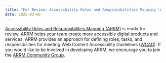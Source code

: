 ```yaml
---
title: "For Review: Accessibility Roles and Responsibilities Mapping (ARRM) — First Draft"
date: 2025-03-06
---
```


[Accessibility Roles and Responsibilities Mapping (ARRM)](https://www.w3.org/WAI/planning/arrm/) is ready for review. ARRM helps your team create more accessible digital products and services. ARRM provides an approach for defining roles, tasks, and responsibilities for meeting Web Content Accessibility Guidelines ([WCAG](https://www.w3.org/WAI/standards-guidelines/wcag/)). If you would like to be involved in developing ARRM, we encourage you to join the [ARRM Community Group](https://www.w3.org/community/arrm/).
